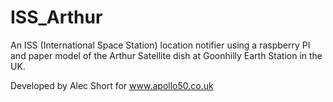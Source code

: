 # ISS_Arthur
An ISS (International Space Station) location notifier using a raspberry PI and paper model of the Arthur Satellite dish at Goonhilly Earth Station in the UK.

Developed by Alec Short
for www.apollo50.co.uk
